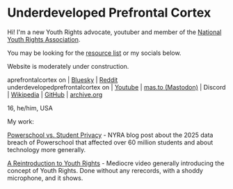 # Underdeveloped Prefrontal Cortex

Hi! I'm a new Youth Rights advocate, youtuber and member of the [National Youth Rights Association](https://youthrights.org).

You may be looking for the [resource list](resources) or my socials below.

Website is moderately under construction.

aprefrontalcortex on | [Bluesky](https://aprefrontalcortex.bsky.social) | [Reddit](https://reddit.com/u/aprefrontalcortex)  
underdevelopedprefrontalcortex on | [Youtube](https://youtube.com/@UnderdevelopedPrefrontalCortex) | [mas.to (Mastodon)](https://mas.to/@underdevelopedprefrontalcortex) | Discord | [Wikipedia](https://en.wikipedia.org/wiki/User:Underdevelopedprefrontalcortex) | [GitHub](https://github.com/underdevelopedprefrontalcortex) | [archive.org](https://archive.org/details/@underdevelopedprefrontalcortex/web-archive)

16, he/him, USA

My work:

[Powerschool vs. Student Privacy](https://www.youthrights.org/powerschool-vs-student-privacy/) - NYRA blog post about the 2025 data breach of Powerschool that affected over 60 million students and about technology more generally.

[A Reintroduction to Youth Rights](video1) - Mediocre video generally introducing the concept of Youth Rights. Done without any rerecords, with a shoddy microphone, and it shows.
